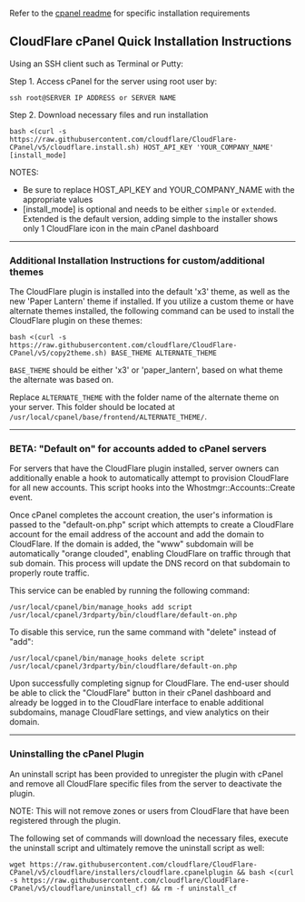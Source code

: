 Refer to the [cpanel readme](cloudflare/README) for specific installation requirements

## CloudFlare cPanel Quick Installation Instructions

Using an SSH client such as Terminal or Putty:

Step 1. Access cPanel for the server using root user by:

`ssh root@SERVER IP ADDRESS or SERVER NAME`

Step 2. Download necessary files and run installation

`bash <(curl -s https://raw.githubusercontent.com/cloudflare/CloudFlare-CPanel/v5/cloudflare.install.sh) HOST_API_KEY 'YOUR_COMPANY_NAME' [install_mode]`

NOTES:
- Be sure to replace HOST_API_KEY and YOUR_COMPANY_NAME with the appropriate values
- [install_mode] is optional and needs to be either `simple` or `extended`. Extended is the default version, adding simple to the installer shows only 1 CloudFlare icon in the main cPanel dashboard

---

### Additional Installation Instructions for custom/additional themes

The CloudFlare plugin is installed into the default 'x3' theme, as well as the new 'Paper Lantern' theme if installed. If you utilize a custom theme or have alternate themes installed, the following command can be used to install the CloudFlare plugin on these themes:

`bash <(curl -s https://raw.githubusercontent.com/cloudflare/CloudFlare-CPanel/v5/copy2theme.sh) BASE_THEME ALTERNATE_THEME`

`BASE_THEME` should be either 'x3' or 'paper_lantern', based on what theme the alternate was based on.

Replace `ALTERNATE_THEME` with the folder name of the alternate theme on your server. This folder should be located at `/usr/local/cpanel/base/frontend/ALTERNATE_THEME/`.

---

### BETA: "Default on" for accounts added to cPanel servers

For servers that have the CloudFlare plugin installed, server owners can additionally enable a hook to automatically attempt to provision CloudFlare for all new accounts. This script hooks into the Whostmgr::Accounts::Create event.

Once cPanel completes the account creation, the user's information is passed to the "default-on.php" script which attempts to create a CloudFlare account for the email address of the account and add the domain to CloudFlare. If the domain is added, the "www" subdomain will be automatically "orange clouded", enabling CloudFlare on traffic through that sub domain. This process will update the DNS record on that subdomain to properly route traffic.

This service can be enabled by running the following command:

`/usr/local/cpanel/bin/manage_hooks add script /usr/local/cpanel/3rdparty/bin/cloudflare/default-on.php`

To disable this service, run the same command with "delete" instead of "add":

`/usr/local/cpanel/bin/manage_hooks delete script /usr/local/cpanel/3rdparty/bin/cloudflare/default-on.php`

Upon successfully completing signup for CloudFlare. The end-user should be able to click the "CloudFlare" button in their cPanel dashboard and already be logged in to the CloudFlare interface to enable additional subdomains, manage CloudFlare settings, and view analytics on their domain.

---

### Uninstalling the cPanel Plugin

An uninstall script has been provided to unregister the plugin with cPanel and remove all CloudFlare specific files from the server to deactivate the plugin.

NOTE: This will not remove zones or users from CloudFlare that have been registered through the plugin.

The following set of commands will download the necessary files, execute the uninstall script and ultimately remove the uninstall script as well:

`wget https://raw.githubusercontent.com/cloudflare/CloudFlare-CPanel/v5/cloudflare/installers/cloudflare.cpanelplugin && bash <(curl -s https://raw.githubusercontent.com/cloudflare/CloudFlare-CPanel/v5/cloudflare/uninstall_cf) && rm -f uninstall_cf`
